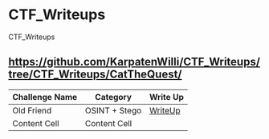 # CTF_Writeups
CTF_Writeups

## https://github.com/KarpatenWilli/CTF_Writeups/tree/CTF_Writeups/CatTheQuest/


| Challenge Name  | Category | Write Up
| ------------- | ------------- | -------------
| Old Friend  | OSINT + Stego  | [WriteUp](https://github.com/KarpatenWilli/CTF_Writeups/tree/CTF_Writeups/CatTheQuest/) |
| Content Cell  | Content Cell  |
